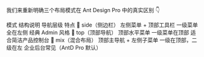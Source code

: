 我们来重新明确三个布局模式在 Ant Design Pro 中的真实区别 👇

模式 结构说明 导航层级 特点
🧭 side（侧边栏） 左侧菜单 + 顶部工具栏 一级菜单全在左侧 经典 Admin 风格
📐 top（顶部导航） 顶部水平菜单 一级菜单在顶部 适合简洁产品控制台
🔀 mix（混合布局） 顶部主导航 + 左侧子菜单 一级在顶部，二级在左 企业后台常见（AntD Pro 默认）
